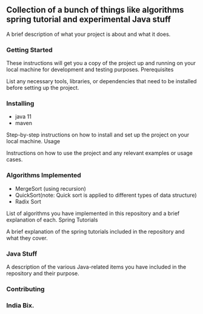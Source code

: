 ## Collection of a bunch of things like algorithms spring tutorial and experimental Java stuff

A brief description of what your project is about and what it does.
### Getting Started

These instructions will get you a copy of the project up and running on your local machine for development and testing purposes.
Prerequisites

List any necessary tools, libraries, or dependencies that need to be installed before setting up the project.
### Installing
- java 11
- maven


Step-by-step instructions on how to install and set up the project on your local machine.
Usage

Instructions on how to use the project and any relevant examples or usage cases.
### Algorithms Implemented
- MergeSort (using recursion)
- QuickSort(note: Quick sort is applied to different types of data structure)
- Radix Sort

List of algorithms you have implemented in this repository and a brief explanation of each.
Spring Tutorials

A brief explanation of the spring tutorials included in the repository and what they cover.
### Java Stuff

A description of the various Java-related items you have included in the repository and their purpose.
### Contributing

### India Bix.
